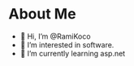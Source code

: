 # About Me
- 👋 Hi, I’m @RamiKoco
- 👀 I’m interested in software.
- 🌱 I’m currently learning asp.net

